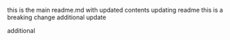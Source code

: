 this is the main readme.md with updated contents
updating readme
this is a breaking change
additional update

additional
